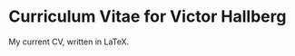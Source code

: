Curriculum Vitae for Victor Hallberg
====================================

My current CV, written in LaTeX.

